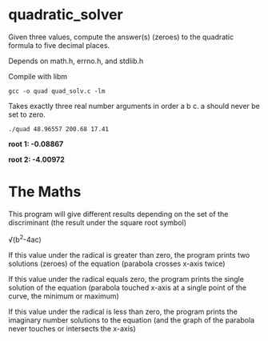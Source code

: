 # quadratic_solver
Given three values, compute the answer(s) (zeroes) to the quadratic formula to five decimal places.

Depends on math.h, errno.h, and stdlib.h

Compile with libm
```
gcc -o quad quad_solv.c -lm
```
Takes exactly three real number arguments in order a b c. a should never be set to zero.
```
./quad 48.96557 200.68 17.41
```
**root 1: -0.08867**

**root 2: -4.00972**

# The Maths
This program will give different results depending on the set of the discriminant (the result under the square root symbol)

&radic;(b<sup>2</sup>-4ac)

If this value under the radical is greater than zero, the program prints two solutions (zeroes) of the equation (parabola crosses x-axis twice) 

If this value under the radical equals zero, the program prints the single solution of the equation (parabola touched x-axis at a single point of the curve, the minimum or maximum)

If this value under the radical is less than zero, the program prints the imaginary number solutions to the equation (and the graph of the parabola never touches or intersects the x-axis)

